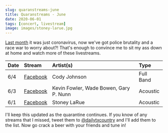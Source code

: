 ```yaml
---
slug: quaranstreams-june
title: Quaranstreams - June
date: 2020-06-01
tags: [concert, livestream]
image: images/stoney-larue.jpg
---
```


[Last month][may] it was just coronavirus, now we've got police brutality and a race war to worry about?! That's enough to convince me to sit my ass down at home and watch more of these livestreams.

| Date | Stream                     | Artist(s)                              | Type      |
| :--- | :------------------------- | :------------------------------------- | :-------- |
| 6/4  | [Facebook][cody-johnson-1] | Cody Johnson                           | Full Band |
| 6/3  | [Facebook][kevin-fowler-1] | Kevin Fowler, Wade Bowen, Gary P. Nunn | Acoustic  |
| 6/1  | [Facebook][stoney-larue-1] | Stoney LaRue                           | Acoustic  |

I'll keep this updated as the quarantine continues. If you know of any streams that I missed, tweet them to [@dailytxcountry][twitter] and I'll add them to the list. Now go crack a beer with your friends and tune in!

[may]: /posts/quaranstreams-may
[cody-johnson-1]: https://www.facebook.com/12417566442/videos/946901792446344
[kevin-fowler-1]: https://www.facebook.com/15822102761/videos/561156154597292
[stoney-larue-1]: https://www.facebook.com/144950267652/videos/991476941268055
[twitter]: https://twitter.com/dailytxcountry

